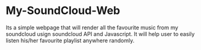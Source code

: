 # My-SoundCloud-Web
Its a simple webpage that will render all the favourite music from my soundcloud usign soundcloud API and Javascript. It will help user to easily listen his/her favourite playlist anywhere randomly.
